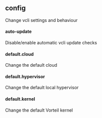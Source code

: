## config
Change vcli settings and behaviour

#### auto-update
Disable/enable automatic vcli update checks

#### default.cloud
Change the default cloud

#### default.hypervisor
Change the default local hypervisor

#### default.kernel
Change the default Vorteil kernel
